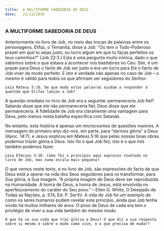 ```yaml
---
title:  A MULTIFORME SABEDORIA DE DEUS
date:   22/12/2016
---
```


### A MULTIFORME SABEDORIA DE DEUS

Anteriormente no livro de Job, no meio das trocas de palavras entre os personagens, Elifaz, o Temanita, disse a Job: “Ou tem o Todo-Poderoso prazer em que tu sejas justo, ou lucro algum em que tu faças perfeitos os teus caminhos?” (Job 22:3.) Esta é uma pergunta muito irónica, dado o que sabemos sobre o que estava a acontecer nos bastidores no Céu. Sim, é um prazer para Deus o facto de Job ser justo e era um lucro para Ele o facto de Job viver de modo perfeito. E isto é verdade não apenas no caso de Job – o mesmo é válido para todos os que afirmam ser seguidores do Senhor.

`Leia Mateus 5:16. De que modo estas palavras ajudam a responder à questão que Elifaz lançou a Job?`

A questão imediata no livro de Job era a seguinte: permaneceria Job fiel? Satanás disse que ele não permaneceria fiel; Deus disse que ele permaneceria. A fidelidade de Job era claramente uma vantagem para Deus, pelo menos nesta batalha específica com Satanás.

No entanto, esta história é apenas um microcosmos de questões maiores. A mensagem do primeiro anjo diz-nos, em parte, para “darmos glória” a Deus (Apoc. 14:7), e Jesus explicou em Mateus 5:16 que pelas nossas boas obras podemos trazer glória a Deus. Isto foi o que Job fez; isto é o que nós também podemos fazer.

`Leia Efésios 3:10. Como foi o princípio aqui expresso revelado no livro de Job, mas numa escala mais pequena?`

O que vemos neste texto, e no livro de Job, são expressões do facto de que Deus está a operar na vida dos Seus seguidores para os transformar, para Sua glória, à Sua imagem. “A própria imagem de Deus deve ser reproduzida na Humanidade. A honra de Deus, a honra de Jesus, está envolvida no aperfeiçoamento do caráter do Seu povo.” – Ellen G. White, O Desejado de Todas as Nações, p. 574, Ed. P. SerVir. A vida de Job foi um exemplo de como os seres humanos podem revelar este princípio, ainda que Job tenha vivido há muitos milhares de anos. O povo de Deus de cada era tem o privilégio de viver a sua vida também do mesmo modo.

`O que há na sua vida que traz glória a Deus? O que diz a sua resposta sobre si mesmo e sobre o modo como vive, e o que precisa de mudar?`